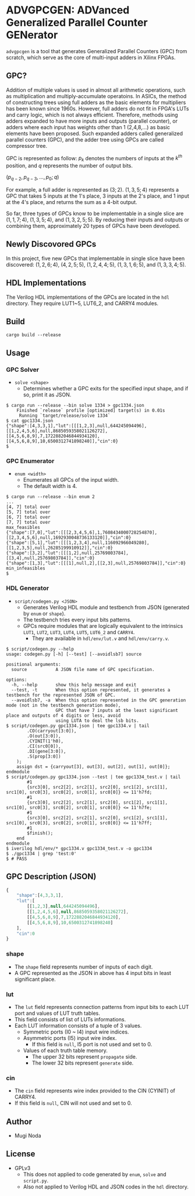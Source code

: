 # ADVGPCGEN: ADVanced Generalized Parallel Counter GENerator

`advgpcgen` is a tool that generates Generalized Parallel Counters (GPC) from scratch, which serve as the core of multi-input adders in Xilinx FPGAs.

## GPC?
Addition of multiple values is used in almost all arithmetic operations, such as multiplication and multiply-accumulate operatoins.
In ASICs, the method of constructing trees using full adders as the basic elements for multipliers has been known since 1960s.
However, full adders do not fit in FPGA's LUTs and carry logic, which is not always efficient.
Therefore, methods using adders expanded to have more inputs and outputs (parallel counter), or adders where each input has weights other than 1 (2,4,8,...) as basic elements have been proposed.
Such expanded adders called generalized parallel counters (GPC), and the adder tree using GPCs are called compressor tree.

GPC is represented as follow:
$p_k$ denotes the numbers of inputs at the $k^{th}$ position, and $q$ represents the number of output bits.

$`
(p_{q-2}, p_{q-3},...,p_0; q)
`$

For example, a full adder is represented as $(3;2)$. 
$(1,3,5;4)$ represents a GPC that takes 5 inputs at the 1's place, 3 inputs at the 2's place, and 1 input at the 4's place, and returns the sum as a 4-bit output.

So far, three types of GPCs know to be implementable in a single slice are $(1,1,7;4)$, $(1,3,5;4)$, and $(1,3,2,5;5)$.
By reducing their inputs and outputs or combining them, approximately 20 types of GPCs have been developed.

## Newly Discovored GPCs
In this project, five new GPCs that implementable in single slice have been discovered: $(1,2,6;4)$, $(4,2,5;5)$, $(1,2,4,4;5)$, $(1,3,1,6;5)$, and $(1,3,3,4;5)$.

## HDL Implementations
The Verilog HDL implementations of the GPCs are located in the `hdl` directory.
They require LUT1~5, LUT6_2, and CARRY4 modules.

## Build
```shellsession
cargo build --release
```

## Usage
### GPC Solver
- `solve <shape>`
  - Determines whether a GPC exits for the specified input shape, and if so, print it as JSON.

```shellsession
$ cargo run --release --bin solve 1334 > gpc1334.json
    Finished `release` profile [optimized] target(s) in 0.01s
     Running `target/release/solve 1334`
$ cat gpc1334.json
{"shape":[4,3,3,1],"lut":[[[1,2,3],null,644245094496],[[1,2,4,5,6],null,8685059358021126272],[[4,5,6,8,9],7,1722882046844934120],[[4,5,6,8,9],10,6500312741898240]],"cin":0}
$
```

### GPC Enumerator
- `enum <width>`
  - Enumerates all GPCs of the input width.
  - The default width is 4.

```shellsession
$ cargo run --release --bin enum 2
...
[4, 7] total over
[5, 7] total over
[6, 7] total over
[7, 7] total over
max_feasibles
{"shape":[7,0],"lut":[[[2,3,4,5,6],1,7608434000728254870],[[2,3,4,5,6],null,1692930048736133120]],"cin":0}
{"shape":[5,1],"lut":[[[1,2,3,4],null,116092966049280],[[1,2,3,5],null,26285199910912]],"cin":0}
{"shape":[3,2],"lut":[[[1,2],null,25769803784],[[3,4],null,25769803784]],"cin":0}
{"shape":[1,3],"lut":[[[1],null,2],[[2,3],null,25769803784]],"cin":0}
min_infeasibles
$
```

### HDL Generator
- `script/codegen.py <JSON>`
  - Generates Verilog HDL module and testbench from JSON (generated by `enum` or `shape`).
  - The testbench tries every input bits patterns.
  - GPCs require modules that are logically equivalent to the intrinsics `LUT1`, `LUT2`, `LUT3`, `LUT4`, `LUT5`, `LUT6_2` and `CARRY4`.
    - They are available in `hdl/env/lut.v` and `hdl/env/carry.v`.

```shellsession
$ script/codegen.py --help
usage: codegen.py [-h] [--test] [--avoidlsb7] source

positional arguments:
  source           A JSON file name of GPC specification.

options:
  -h, --help       show this help message and exit
  --test, -t       When this option represented, it generates a testbench for the represented JSON of GPC.
  --avoidlsb7, -a  When this option represented in the GPC generation mode (not in the testbench generation mode),
                   GPC that have 7 inputs at the least significant place and outputs of 4 digits or less, avoid
                   using LUTA to deal the lsb bits.
$ script/codegen.py gpc1334.json | tee gpc1334.v | tail
        .CO(carryout[3:0]),
        .O(out[3:0]),
        .CYINIT(1'h0),
        .CI(src0[0]),
        .DI(gene[3:0]),
        .S(prop[3:0])
    );
    assign dst = {carryout[3], out[3], out[2], out[1], out[0]};
endmodule
$ script/codegen.py gpc1334.json --test | tee gpc1334_test.v | tail
        #1
        {src3[0], src2[2], src2[1], src2[0], src1[2], src1[1], src1[0], src0[3], src0[2], src0[1], src0[0]} <= 11'h7fd;
        #1
        {src3[0], src2[2], src2[1], src2[0], src1[2], src1[1], src1[0], src0[3], src0[2], src0[1], src0[0]} <= 11'h7fe;
        #1
        {src3[0], src2[2], src2[1], src2[0], src1[2], src1[1], src1[0], src0[3], src0[2], src0[1], src0[0]} <= 11'h7ff;
        #1
        $finish();
    end
endmodule
$ iverilog hdl/env/* gpc1334.v gpc1334_test.v -o gpc1334
$ ./gpc1334 | grep 'test:0'
$ # PASS
```

## GPC Description (JSON)
```javascript
{
    "shape":[4,3,3,1],
    "lut":[
        [[1,2,3],null,644245094496],
        [[1,2,4,5,6],null,8685059358021126272],
        [[4,5,6,8,9],7,1722882046844934120],
        [[4,5,6,8,9],10,6500312741898240]
    ],
    "cin":0
}
```

### shape
- The `shape` field represents number of inputs of each digit.
- A GPC represented as the JSON in above has 4 input bits in least significant place.

### lut
- The `lut` field represents connection patterns from input bits to each LUT port and values of LUT truth tables.
- This field consists of list of LUTs informations.
- Each LUT information consists of a tuple of 3 values.
  - Symmetric ports (I0 ~ I4) input wire indices.
  - Asymmetric ports (I5) input wire index.
    - If this field is `null`, I5 port is not used and set to 0.
  - Values of each truth table memory.
    - The upper 32 bits represent `propagate` side.
    - The lower 32 bits represent `generate` side.

### cin
- The `cin` field represents wire index provided to the CIN (CYINIT) of CARRY4.
- If this field is `null`, CIN will not used and set to 0.



## Author
- Mugi Noda

## License
- GPLv3 
  - This does not applied to code generated by `enum`, `solve` and `script.py`.
  - Also not applied to Verilog HDL and JSON codes in the `hdl` directory.
